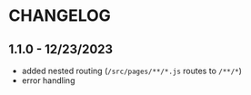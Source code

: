 # CHANGELOG

## 1.1.0 - 12/23/2023

- added nested routing (`/src/pages/**/*.js` routes to `/**/*`)
- error handling